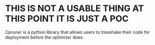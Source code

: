 # THIS IS NOT A USABLE THING AT THIS POINT IT IS JUST A POC

Cpruner is a python library that allows users to treeshake their code for deployment before the optimizer does.
